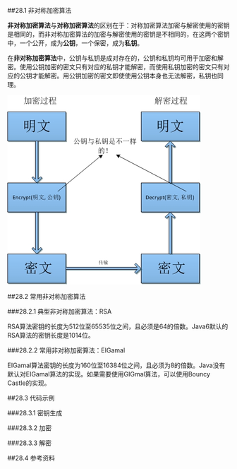##28.1 非对称加密算法

**非对称加密算法**与**对称加密算法**的区别在于：对称加密算法加密与解密使用的密钥是相同的，而非对称加密算法的加密与解密使用的密钥是不相同的，在这两个密钥中，一个公开，成为**公钥**，一个保密，成为**私钥**。

在**非对称加密算法**中，公钥与私钥是成对存在的，公钥和私钥均可用于加密和解密。使用公钥加密的密文只有对应的私钥才能解密，而使用私钥加密的密文只有对应的公钥才能解密。用公钥加密的密文即使使用公钥本身也无法解密，私钥也同理。

![](images/28-1.jpg)

##28.2 常用非对称加密算法

###28.2.1 典型非对称加密算法：RSA

RSA算法密钥的长度为512位至65535位之间，且必须是64的倍数。Java6默认的RSA算法的密钥长度是1014位。

###28.2.2 常用非对称加密算法：EIGamal

EIGamal算法密钥的长度为160位至16384位之间，且必须为8的倍数。Java没有默认对EIGamal算法的实现。如果需要使用GIGmal算法，可以使用Bouncy Castle的实现。

##28.3 代码示例

###28.3.1 密钥生成

###28.3.2 加密

###28.3.3 解密

##28.4 参考资料 